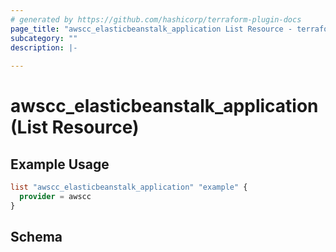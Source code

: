 ```yaml
---
# generated by https://github.com/hashicorp/terraform-plugin-docs
page_title: "awscc_elasticbeanstalk_application List Resource - terraform-provider-awscc"
subcategory: ""
description: |-
  
---
```


# awscc_elasticbeanstalk_application (List Resource)



## Example Usage

```terraform
list "awscc_elasticbeanstalk_application" "example" {
  provider = awscc
}
```

<!-- schema generated by tfplugindocs -->
## Schema
